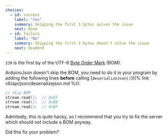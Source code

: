 ```yaml
---
choices:
  - id: success
    label: "Yes"
    summary: Skipping the first 3 bytes solves the issue
    next: done
  - id: failure
    label: "No"
    summary: Skipping the first 3 bytes doesn't solve the issue
    next: deadend
---
```


`239` is the first by of the UTF-8 [Byte Order Mark](https://en.wikipedia.org/wiki/Byte_order_mark) (BOM).   

ArduinoJson doesn't skip the BOM, you need to do it in your program by adding the following lines **before** calling [`deserializeJson()`]({% link v6/api/json/deserializejson.md %}):

```c++
// skip BOM
stream.read();  // 0xEF
stream.read();  // 0xBB
stream.read();  // 0xBF
```

Admitedly, this is quite hacky, so I recommend that you try to fix the server which should not include a BOM anyway.

Did this fix your problem?